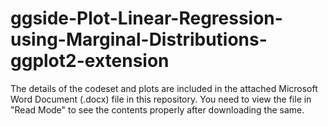 # ggside-Plot-Linear-Regression-using-Marginal-Distributions-ggplot2-extension

The details of the codeset and plots are included in the attached Microsoft Word Document (.docx) file in this repository. 
You need to view the file in "Read Mode" to see the contents properly after downloading the same.
